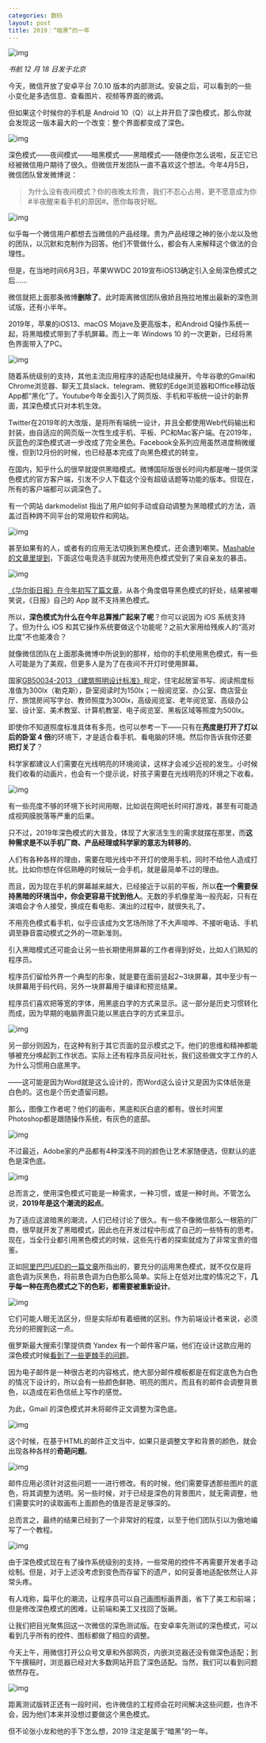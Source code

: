 ```yaml
---
categories: 数码
layout: post
title: 2019：“暗黑”的一年
---
```


![img](/img/2019/12/dark.jpg)

*书航 12 月 18 日发于北京*

今天，微信开放了安卓平台 7.0.10 版本的内部测试。安装之后，可以看到的一些小变化是多选信息、查看图片、视频等界面的微调。

但如果这个时候你的手机是 Android 10（Q）以上并开启了深色模式，那么你就会发现这一版本最大的一个改变：整个界面都变成了深色。

![img](/img/2019/12/wechat-dark.jpg)

深色模式——夜间模式——暗黑模式——黑暗模式——随便你怎么说啦，反正它已经被微信用户期待了很久。但微信开发团队一直不喜欢这个想法。今年4月5日，微信团队曾发微博说：

> 为什么没有夜间模式？你的夜晚太珍贵，我们不忍心占用，更不愿意成为你#半夜醒来看手机的原因#。愿你每夜好眠。

![img](/img/2019/12/wechat-no-dark.jpg)

似乎每一个微信用户都想去当微信的产品经理。贵为产品经理之神的张小龙以及他的团队，以沉默和克制作为回答。他们不管做什么，都会有人来解释这个做法的合理性。

但是，在当地时间6月3日，苹果WWDC 2019宣布iOS13确定引入全局深色模式之后……

微信就把上面那条微博**删除了**。此时距离微信团队傲娇且拖拉地推出最新的深色测试版，还有小半年。

2019年，苹果的iOS13、macOS Mojave及更高版本，和Android Q操作系统一起，将黑暗模式带到了手机屏幕。而上一年 Windows 10 的一次更新，已经将黑色界面带入了PC。

![img](/img/2019/12/os-enabling-dark-mode.jpg)

随着系统级别的支持，其他主流应用程序的适配也陆续展开。今年谷歌的Gmail和Chrome浏览器、聊天工具slack、telegram、微软的Edge浏览器和Office移动版App都“黑化”了。Youtube今年全面引入了网页版、手机和平板统一设计的新界面，其深色模式只对本机生效。

Twitter在2019年的大改版，是将所有端统一设计，并且全都使用Web代码输出和封装，由自适应的网页版一次性生成手机、平板、PC和Mac客户端。在2019年，灰蓝色的深色模式进一步改成了完全黑色。Facebook全系列应用虽然进度稍微缓慢，但到12月份的时候，也已经基本完成了向黑色模式的转变。

在国内，知乎什么的很早就提供黑暗模式。微博国际版很长时间内都是唯一提供深色模式的官方客户端，引发不少人下载这个没有超级话题等功能的版本。但现在，所有的客户端都可以调深色了。

有一个网站 darkmodelist 指出了用户如何手动或自动调整为黑暗模式的方法，涵盖过百种跨不同平台的常用软件和网站。

![img](/img/2019/12/darkmodelist.jpg)

甚至如果有的人，或者有的应用无法切换到黑色模式，还会遭到嘲笑。[Mashable 的文章里提到](https://link.zhihu.com/?target=https%3A//mashable.com/article/dark-mode-apps-instagram-google-chrome-apple-ios13/)，下面这位电竞选手就因为使用亮色模式受到了来自亲友的暴击。

![img](/img/2019/12/gamer-using-light-mode.jpg)

[《华尔街日报》在今年初写了篇文章](https://link.zhihu.com/?target=https%3A//www.wsj.com/articles/every-gadget-and-app-should-have-a-dark-mode-11547992801)，从各个角度倡导黑色模式的好处，结果被嘲笑说，《日报》自己的 App 就不支持黑色模式。

所以，**深色模式为什么在今年总算推广起来了呢**？你可以说因为 iOS 系统支持了。但为什么 iOS 和其它操作系统要做这个功能呢？之前大家用给残疾人的“高对比度”不也能凑合？

就像微信团队在上面那条微博中所说到的那样，给你的手机使用黑色模式，有一些人可能是为了美观，但更多人是为了在夜间不开灯时使用屏幕。

国家[GB50034-2013 《建筑照明设计标准》](https://link.zhihu.com/?target=https%3A//sysb.ruc.edu.cn/wp-content/uploads/2017/08/GB50034-2013%E5%BB%BA%E7%AD%91%E7%85%A7%E6%98%8E%E8%AE%BE%E8%AE%A1%E6%A0%87%E5%87%86.pdf)规定，住宅起居室书写、阅读照度标准值为300lx（勒克斯），卧室阅读时为150lx；一般阅览室、办公室、商店营业厅、旅馆房间写字台、教师照度为300lx，高级阅览室、老年阅览室、高级办公室、设计室、美术教室、计算机教室、电子阅览室、黑板区域等照度为500lx。

即使你不知道照度标准具体有多亮，也可以参考一下——只有在**亮度是打开了灯以后的卧室 4 倍**的环境下，才是适合看手机、看电脑的环境。然后你告诉我你还要**把灯关了**？

科学家都建议人们需要在光线明亮的环境阅读，这样才会减少近视的发生。小时候我们收看的动画片，也会有一个提示说，好孩子需要在光线明亮的环境之下收看。

![img](/img/2019/12/good-boy-love-eyes.jpg)

有一些亮度不够的环境下长时间用眼，比如说在网吧长时间打游戏，甚至有可能造成视网膜脱落等严重的后果。

只不过，2019年深色模式的大普及，体现了大家活生生的需求就摆在那里，而**这种需求是不以手机厂商、产品经理或科学家的意志为转移的**。

人们有各种各样的理由，需要在暗光线中不开灯的使用手机，同时不给他人造成打扰。比如你想在伴侣熟睡的时候玩一会手机，就是最简单不过的理由。

而且，因为现在手机的屏幕越来越大，已经接近于以前的平板，所以**在一个需要保持黑暗的环境当中，你会更容易干扰到他人**。无数的手机像星海一般亮起，只有在演唱会才令人接受，换成在看电影、演出的过程中，就很失礼了。

不用亮色模式看手机，似乎应该成为文艺场所除了不大声喧哗、不接听电话、手机调至静音震动模式之外的一项新准则。

引入黑暗模式还可能会让另一些长期使用屏幕的工作者得到好处，比如人们熟知的程序员。

程序员们留给外界一个典型的形象，就是要在面前竖起2~3块屏幕，其中至少有一块屏幕用于码代码，另外一块屏幕用于编译和预览结果。

程序员们喜欢把等宽的字体，用黑底白字的方式来显示。这一部分是历史习惯转化而成，因为早期的电脑界面只能以黑底白字的方式来显示。

![img](/img/2019/12/ms-dos-c.jpg)

另一部分则因为，在这种有别于其它页面的显示模式之下。他们的思维和精神都能够被充分唤起到工作状态。实际上还有程序员反问社长，我们这些做文字工作的人为什么习惯用白底黑字。

——这可能是因为Word就是这么设计的，而Word这么设计又是因为实体纸张是白色的。这也是个历史遗留问题。

那么，图像工作者呢？他们的画布，黑底和灰白底的都有。很长时间里Photoshop都是跟随操作系统，有灰色的底部。

![img](/img/2019/12/adobe-ps-legacy.jpg)

不过最近，Adobe家的产品都有4种深浅不同的颜色让艺术家随便选，但默认的底色是深色底。

![img](/img/2019/12/adobe-cc-2020-style.jpg)

总而言之，使用深色模式可能是一种需求，一种习惯，或是一种时尚。不管怎么说，**2019年是这个潮流的起点**。

为了适应这波暗黑的潮流，人们已经讨论了很久。有一些不像微信那么一根筋的厂商，很早就开发了黑暗模式，因此也在开发过程中形成了自己的一些特有的思考。现在，当全行业都引用黑色模式的时候，这些先行者的探索就成为了非常宝贵的借鉴。

正如[阿里巴巴UED的一篇文章](https://link.zhihu.com/?target=https%3A//www.uisdc.com/alibaba-app-dark-mode)所指出的，要充分的运用黑色模式，就不仅仅是将底色调为灰黑色，将前景色调为白色那么简单。实际上在低对比度的情况之下，**几乎每一种在亮色模式之下的色彩，都需要被重新设计**。

![img](/img/2019/12/dark-color-redesign.jpg)

它们可能人眼无法区分，但是实际却有着细微的区别。作为前端设计者来说，必须充分的把握到这一点。

俄罗斯最大搜索引擎提供商 Yandex 有一个邮件客户端，他们在设计这款应用的深色模式时候[看到了一些更棘手的问题](https://link.zhihu.com/?target=https%3A//habr.com/en/company/yandex/blog/450032/)。

因为电子邮件是一种很古老的内容格式，绝大部分邮件模板都是在假定底色为白色的情况下设计的，所以会有一些颜色鲜艳、明亮的图片。而且有的邮件会调整背景色，以造成在彩色信纸上写作的感觉。

为此，Gmail 的深色模式并未将邮件正文调整为深色底。

![img](/img/2019/12/gmail-web-dark.jpg)

这个时候，在基于HTML的邮件正文当中，如果只是调整文字和背景的颜色，就会出现各种各样的**奇葩问题**。

![img](/img/2019/12/html-mail-problems.jpg)

邮件应用必须针对这些问题一一进行修改。有的时候，他们需要穿透那些图片的底色，将其调整为透明。另一些时候，对于已经是深色的背景图片，就无需调整，他们需要实时的读取画布上面颜色的值是否是足够深的。

总而言之，最终的结果已经到了一个非常好的程度，以至于他们团队引以为傲地编写了一个教程。

![img](/img/2019/12/yandex-mail.jpg)

由于深色模式现在有了操作系统级别的支持，一些常用的控件不再需要开发者手动绘制。但是，对于上述没考虑到变色而存留下的遗产，如何妥善地适配依然让人非常头疼。

有人戏称，扁平化的潮流，让程序员可以自己画图标画界面，省下了美工和前端；但是修改深色模式的困难，让前端和美工又找回了饭碗。

让我们把目光聚焦回这一次微信的深色测试版。在安卓率先测试的深色模式，可以看到几乎所有的控件、图标都做了相应的调整。

今天上午，用微信打开公众号文章和外部网页，内嵌浏览器还没有做深色适配；到下午撰稿时，浏览器已经对大多数网站开启了深色适配。当然，我们可以看到问题依然存在。

![img](/img/2019/12/wechat-dark-2.jpg)

距离测试版转正还有一段时间，也许微信的工程师会花时间解决这些问题，也许不会，因为他们本来并没想过要做这个黑色模式。

但不论张小龙和他的手下怎么想，2019 注定是属于“暗黑”的一年。
